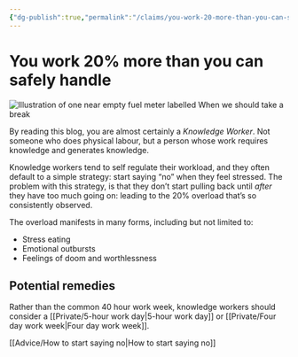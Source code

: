 ```yaml
---
{"dg-publish":true,"permalink":"/claims/you-work-20-more-than-you-can-safely-handle/","tags":["claim","🌲","🌱"]}
---
```



# You work 20% more than you can safely handle

![Illustration of one near empty fuel meter labelled When we should take a break](/img/user/Vaults/quartz/content/notes/images/liz-and-mollie-rest.jpg)

By reading this blog, you are almost certainly a *Knowledge Worker*. Not someone who does physical labour, but a person whose work requires knowledge and generates knowledge.

Knowledge workers tend to self regulate their workload, and they often default to a simple strategy: start saying “no” when they feel stressed. The problem with this strategy, is that they don’t start pulling back until _after_ they have too much going on: leading to the 20% overload that’s so consistently observed.

The overload manifests in many forms, including but not limited to:

- Stress eating
- Emotional outbursts
- Feelings of doom and worthlessness

## Potential remedies

Rather than the common 40 hour work week, knowledge workers should consider a [[Private/5-hour work day\|5-hour work day]] or [[Private/Four day work week\|Four day work week]].

[[Advice/How to start saying no\|How to start saying no]]
